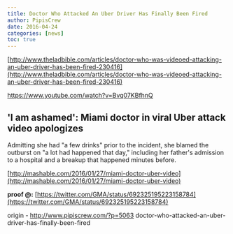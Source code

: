 ```yaml
---
title: Doctor Who Attacked An Uber Driver Has Finally Been Fired
author: PipisCrew
date: 2016-04-24
categories: [news]
toc: true
---
```


[http://www.theladbible.com/articles/doctor-who-was-videoed-attacking-an-uber-driver-has-been-fired-230416](http://www.theladbible.com/articles/doctor-who-was-videoed-attacking-an-uber-driver-has-been-fired-230416)

https://www.youtube.com/watch?v=Bvq07KBfhnQ

## 'I am ashamed': Miami doctor in viral Uber attack video apologizes

Admitting she had "a few drinks" prior to the incident, she blamed the outburst on "a lot had happened that day," including her father's admission to a hospital and a breakup that happened minutes before.

[http://mashable.com/2016/01/27/miami-doctor-uber-video](http://mashable.com/2016/01/27/miami-doctor-uber-video)

**proof @:**
[https://twitter.com/GMA/status/692325195223158784](https://twitter.com/GMA/status/692325195223158784)

origin - http://www.pipiscrew.com/?p=5063 doctor-who-attacked-an-uber-driver-has-finally-been-fired